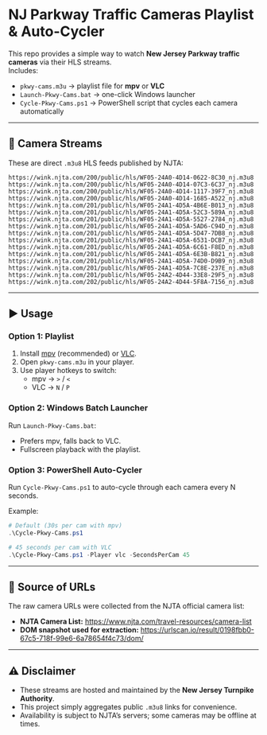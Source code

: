 # NJ Parkway Traffic Cameras Playlist & Auto-Cycler

This repo provides a simple way to watch **New Jersey Parkway traffic cameras** via their HLS streams.  
Includes:
- `pkwy-cams.m3u` → playlist file for **mpv** or **VLC**
- `Launch-Pkwy-Cams.bat` → one-click Windows launcher
- `Cycle-Pkwy-Cams.ps1` → PowerShell script that cycles each camera automatically

---

## 🎥 Camera Streams

These are direct `.m3u8` HLS feeds published by NJTA:

```
https://wink.njta.com/200/public/hls/WF05-24A0-4D14-0622-8C30_nj.m3u8
https://wink.njta.com/200/public/hls/WF05-24A0-4D14-07C3-6C37_nj.m3u8
https://wink.njta.com/200/public/hls/WF05-24A0-4D14-1117-39F7_nj.m3u8
https://wink.njta.com/200/public/hls/WF05-24A0-4D14-1685-A522_nj.m3u8
https://wink.njta.com/201/public/hls/WF05-24A1-4D5A-4B6E-B013_nj.m3u8
https://wink.njta.com/201/public/hls/WF05-24A1-4D5A-52C3-589A_nj.m3u8
https://wink.njta.com/201/public/hls/WF05-24A1-4D5A-5527-2784_nj.m3u8
https://wink.njta.com/201/public/hls/WF05-24A1-4D5A-5AD6-C94D_nj.m3u8
https://wink.njta.com/201/public/hls/WF05-24A1-4D5A-5D47-7DB8_nj.m3u8
https://wink.njta.com/201/public/hls/WF05-24A1-4D5A-6531-DCB7_nj.m3u8
https://wink.njta.com/201/public/hls/WF05-24A1-4D5A-6C61-F8ED_nj.m3u8
https://wink.njta.com/201/public/hls/WF05-24A1-4D5A-6E3B-B821_nj.m3u8
https://wink.njta.com/201/public/hls/WF05-24A1-4D5A-74D0-D9B9_nj.m3u8
https://wink.njta.com/201/public/hls/WF05-24A1-4D5A-7C8E-237E_nj.m3u8
https://wink.njta.com/201/public/hls/WF05-24A2-4D44-33E8-29F5_nj.m3u8
https://wink.njta.com/202/public/hls/WF05-24A2-4D44-5F8A-7156_nj.m3u8
```

---

## ▶️ Usage

### Option 1: Playlist
1. Install [mpv](https://mpv.io) (recommended) or [VLC](https://www.videolan.org/).
2. Open `pkwy-cams.m3u` in your player.
3. Use player hotkeys to switch:
   - mpv → `>` / `<`  
   - VLC → `N` / `P`

### Option 2: Windows Batch Launcher
Run `Launch-Pkwy-Cams.bat`:
- Prefers mpv, falls back to VLC.
- Fullscreen playback with the playlist.

### Option 3: PowerShell Auto-Cycler
Run `Cycle-Pkwy-Cams.ps1` to auto-cycle through each camera every N seconds.

Example:
```powershell
# Default (30s per cam with mpv)
.\Cycle-Pkwy-Cams.ps1

# 45 seconds per cam with VLC
.\Cycle-Pkwy-Cams.ps1 -Player vlc -SecondsPerCam 45
```

---

## 📌 Source of URLs

The raw camera URLs were collected from the NJTA official camera list:  
- **NJTA Camera List:** https://www.njta.com/travel-resources/camera-list  
- **DOM snapshot used for extraction:** https://urlscan.io/result/0198fbb0-67c5-718f-99e6-6a78654f4c73/dom/

---

## ⚠️ Disclaimer
- These streams are hosted and maintained by the **New Jersey Turnpike Authority**.  
- This project simply aggregates public `.m3u8` links for convenience.  
- Availability is subject to NJTA’s servers; some cameras may be offline at times.
